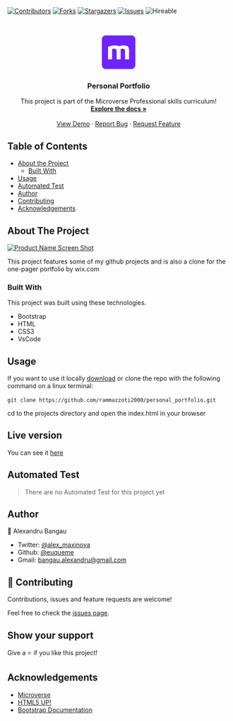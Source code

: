 <!--
*** Thanks for checking out this README Template. If you have a suggestion that would
*** make this better, please fork the repo and create a pull request or simply open
*** an issue with the tag "enhancement".
*** Thanks again! Now go create something AMAZING! :D
-->

<!-- PROJECT SHIELDS -->
<!--
*** I'm using markdown "reference style" links for readability.
*** Reference links are enclosed in brackets [ ] instead of parentheses ( ).
*** See the bottom of this document for the declaration of the reference variables
*** for contributors-url, forks-url, etc. This is an optional, concise syntax you may use.
*** https://www.markdownguide.org/basic-syntax/#reference-style-links
-->
[![Contributors][contributors-shield]][contributors-url]
[![Forks][forks-shield]][forks-url]
[![Stargazers][stars-shield]][stars-url]
[![Issues][issues-shield]][issues-url]
![Hireable](https://cdn.rawgit.com/hiendv/hireable/master/styles/default/yes.svg)

<!-- PROJECT LOGO -->
<br />
<p align="center">
  <a href="https://github.com/rammazzoti2000/personal_portfolio">
    <img src="images/microverse.png" alt="Logo" width="80" height="80">
  </a>

  <h3 align="center">Personal Portfolio</h3>

  <p align="center">
    This project is part of the Microverse Professional skills curriculum!
    <br />
    <a href="https://github.com/rammazzoti2000/personal_portfolio"><strong>Explore the docs »</strong></a>
    <br />
    <br />
    <a href="https://github.com/rammazzoti2000/personal_portfolio">View Demo</a>
    ·
    <a href="https://github.com/rammazzoti2000/personal_portfolioi/ssues">Report Bug</a>
    ·
    <a href="https://github.com/rammazzoti2000/personal_portfolio/issues">Request Feature</a>
  </p>
</p>

<!-- TABLE OF CONTENTS -->
## Table of Contents

* [About the Project](#about-the-project)
  * [Built With](#built-with)
* [Usage](#usage)
* [Automated Test](#automated-test)
* [Author](#author)
* [Contributing](#contributing)
* [Acknowledgements](#acknowledgements)

<!-- ABOUT THE PROJECT -->
## About The Project

[![Product Name Screen Shot][product-screenshot]](https://rammazzoti2000.github.io/personal_portfolio/)

This project features some of my github projects and is also a clone for the one-pager portfolio by wix.com

### Built With
This project was built using these technologies.
* Bootstrap
* HTML
* CSS3
* VsCode

## Usage

If you want to use it locally [download](https://github.com/euqueme/portfolio/archive/master.zip) or clone the repo with the following command on a linux terminal:

```git clone https://github.com/rammazzoti2000/personal_portfolio.git```

cd to the projects directory and open the index.html in your browser

<!-- LIVE VERSION -->
## Live version

You can see it [here](https://rammazzoti2000.github.io/personal_portfolio/)

<!-- AUTOMATED TEST -->
## Automated Test

> There are no Automated Test for this project yet

<!-- CONTACT -->
## Author

👤 Alexandru Bangau

- Twitter: [@alex_maxinova](https://twitter.com/alex_maxinova)
- Github: [@euqueme](https://github.com/rammazzoti2000)
- Gmail: bangau.alexandru@gmail.com

## :handshake: Contributing

Contributions, issues and feature requests are welcome!

Feel free to check the [issues page](https://github.com/rammazzoti2000/personal_portfolio/issues).

## Show your support

Give a :star: if you like this project!

<!-- ACKNOWLEDGEMENTS -->
## Acknowledgements
* [Microverse](https://www.microverse.org/)
* [HTML5 UP!](https://html5up.net/)
* [Bootstrap Documentation](https://getbootstrap.com/docs/4.3/getting-started/introduction/)

<!-- MARKDOWN LINKS & IMAGES -->
<!-- https://www.markdownguide.org/basic-syntax/#reference-style-links -->
[contributors-shield]: https://img.shields.io/github/contributors/rammazzoti2000/personal_portfolio.svg?style=flat-square
[contributors-url]: https://github.com/rammazzoti2000/personal_portfolio/graphs/contributors
[forks-shield]: https://img.shields.io/github/forks/rammazzoti2000/personal_portfolio.svg?style=flat-square
[forks-url]: https://github.com/rammazzoti2000/personal_portfolio/network/members
[stars-shield]: https://img.shields.io/github/stars/rammazzoti2000/personal_portfolio.svg?style=flat-square
[stars-url]: https://github.com/rammazzoti2000/personal_portfolio/stargazers
[issues-shield]: https://img.shields.io/github/issues/rammazzoti2000/personal_portfolio.svg?style=flat-square
[issues-url]: https://github.com/rammazzoti2000/personal_portfolio/issues
[product-screenshot]: images/screenshot.png
